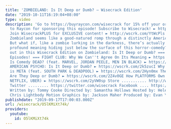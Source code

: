 ```yaml
---
title: 'ZOMBIELAND: Is It Deep or Dumb? – Wisecrack Edition'
date: "2019-10-11T16:19:04+08:00"
type: video
description: 'Go to https://buyraycon.com/wisecrack for 15% off your order! Thanks
  to Raycon for sponsoring this episode! Subscribe to Wisecrack! ► http://wscrk.com/SbscrbWC
  Join WisecrackPLUS for EXCLUSIVE content! ► http://wscrk.com/YtWcPls At first glance,
  Zombieland seems like a good-natured romp through a distinctly American dystopia.
  But what if, like a zombie lurking in the darkness, there’s actually a far more
  profound meaning hiding just below the surface of this horror-comedy? Let’s find
  out in this Wisecrack Edition on Zombieland: Is It Deep or Dumb? === Watch More
  Episodes! === FIGHT CLUB: Why We Can''t Agree On Its Meaning ► https://wscrk.com/2kjtVY7
  Is Comedy DEAD? (feat. MARVEL, JORDAN PEELE, MEN IN BLACK) ► https://wscrk.com/2kKiZDd
  AMERICAN PSYCHO: Is It Deep or Dumb? ► https://wscrk.com/2k5zucI Why Everything
  is META (feat. SOUTH PARK & DEADPOOL) ► https://wscrk.com/2Hyn0mx The SHREK Movies:
  Are They Deep or Dumb? ► https://wscrk.com/2Z4v0GE How PLATFORMS Own You (DISNEY+,
  NETFLIX, UBER) ► https://wscrk.com/2yVW0sp Store ........... http://wisecrackstore.com
  Twitter ......... https://twitter.com/wisecrack Facebook .... https://facebook.com/wisecrackedu
  Written by: Tommy Cooke Directed by: Samantha Hollows Hosted by: Helen Floersh Editing:
  Chris Lightbody Motion Graphics by: Jackson Maher Produced by: Evan Yee © 2019 Wisecrack'
publishdate: "2019-09-17T17:00:03.000Z"
url: /wisecrack/O5lKMiXt74k/
providers:
  youtube:
    id: O5lKMiXt74k
---
```

